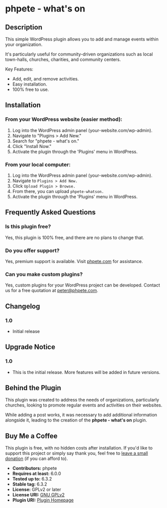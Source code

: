 # phpete - what's on

## Description

This simple WordPress plugin allows you to add and manage events within your organization.

It's particularly useful for community-driven organizations such as local town-halls, churches, charities, and community centers.

Key Features:
- Add, edit, and remove activities.
- Easy installation.
- 100% free to use.

## Installation

### From your WordPress website (easier method):

1. Log into the WordPress admin panel (your-website.com/wp-admin).
2. Navigate to "Plugins > Add New."
3. Search for "phpete - what's on."
4. Click "Install Now."
5. Activate the plugin through the 'Plugins' menu in WordPress.

### From your local computer:

1. Log into the WordPress admin panel (your-website.com/wp-admin).
2. Navigate to `Plugins > Add New.`
3. Click `Upload Plugin > Browse.`
4. From there, you can upload `phpete-whatson.`
5. Activate the plugin through the 'Plugins' menu in WordPress.

## Frequently Asked Questions

### Is this plugin free?

Yes, this plugin is 100% free, and there are no plans to change that.

### Do you offer support?

Yes, premium support is available. Visit [phpete.com](https://phpete.com/) for assistance.

### Can you make custom plugins?

Yes, custom plugins for your WordPress project can be developed. Contact us for a free quotation at peter@phpete.com.

## Changelog

### 1.0
- Initial release

## Upgrade Notice

### 1.0
- This is the initial release. More features will be added in future versions.

## Behind the Plugin

This plugin was created to address the needs of organizations, particularly churches, looking to promote regular events and activities on their websites.

While adding a post works, it was necessary to add additional information alongside it, leading to the creation of the **phpete - what's on** plugin.

## Buy Me a Coffee

This plugin is free, with no hidden costs after installation. If you'd like to support this project or simply say thank you, feel free to [leave a small donation](https://paypal.me/phpetecom) (if you can afford to).

- **Contributors:** phpete
- **Requires at least:** 6.0.0
- **Tested up to:** 6.3.2
- **Stable tag:** 6.3.2
- **License:** GPLv2 or later
- **License URI:** [GNU GPLv2](http://www.gnu.org/licenses/gpl-2.0.html)
- **Plugin URI:** [Plugin Homepage](https://phpete.com/)